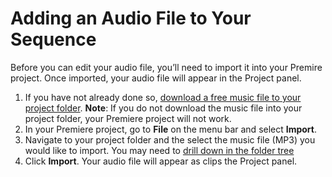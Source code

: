 # Adding an Audio File to Your Sequence

Before you can edit your audio file, you’ll need to import it into your Premire project. Once imported, your audio file will appear in the Project panel.

1. If you have not already done so, [download a free music file to your project folder](/setting-up-your-project/downloading-free-music-from-youtube-to-your-project-folder.md). **Note**: If you do not download the music file into your project folder, your Premiere project will not work.
2. In your Premiere project, go to **File** on the menu bar and select **Import**.
3. Navigate to your project folder and the select the music file \(MP3\) you would like to import. You may need to [drill down in the folder tree](https://jjloomis.gitbooks.io/file-and-folder-management/content/navigating-folder-tree.html) 
4. Click **Import**. Your audio file will appear as clips the Project panel.



